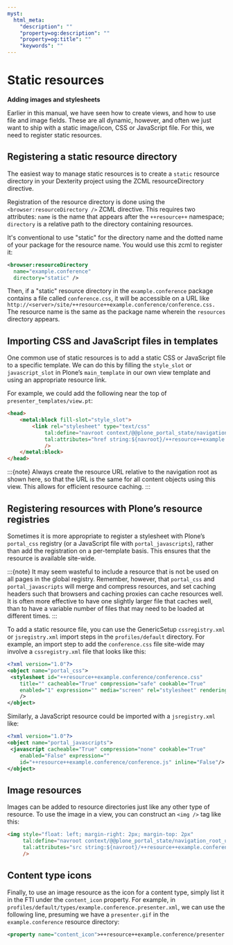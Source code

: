 ```yaml
---
myst:
  html_meta:
    "description": ""
    "property=og:description": ""
    "property=og:title": ""
    "keywords": ""
---
```


# Static resources

**Adding images and stylesheets**

Earlier in this manual, we have seen how to create views, and how to use
file and image fields. These are all dynamic, however, and often we just
want to ship with a static image/icon, CSS or JavaScript file. For this,
we need to register static resources.

## Registering a static resource directory

The easiest way to manage static resources is to create a
`static` resource directory in your Dexterity project using the ZCML resourceDirectory directive.

Registration of the resource directory is done using the
`<browser:resourceDirectory />` ZCML directive. This requires two
attributes: `name` is the name that appears after the
`++resource++` namespace; `directory` is a relative path to the
directory containing resources.

It's conventional to use "static" for the directory name and the dotted name of your package for the resource name.
You would use this zcml to register it:

```xml
<browser:resourceDirectory
  name="example.conference"
  directory="static" />
```

Then, if a "static" resource directory in the `example.conference` package
contains a file called `conference.css`, it will be accessible on a URL
like `http://<server>/site/++resource++example.conference/conference.css.`
The resource name is the same as the package name wherein the `resources`
directory appears.

## Importing CSS and JavaScript files in templates

One common use of static resources is to add a static CSS or JavaScript
file to a specific template. We can do this by filling the `style_slot`
or `javascript_slot` in Plone’s `main_template` in our own view
template and using an appropriate resource link.

For example, we could add the following near the top of
`presenter_templates/view.pt`:

```html
<head>
    <metal:block fill-slot="style_slot">
        <link rel="stylesheet" type="text/css"
            tal:define="navroot context/@@plone_portal_state/navigation_root_url"
            tal:attributes="href string:${navroot}/++resource++example.conference/conference.css"
            />
    </metal:block>
</head>
```

:::{note}
Always create the resource URL relative to the navigation root as shown
here, so that the URL is the same for all content objects using this
view. This allows for efficient resource caching.
:::

## Registering resources with Plone’s resource registries

Sometimes it is more appropriate to register a stylesheet with Plone’s
`portal_css` registry (or a JavaScript file with
`portal_javascripts`), rather than add the registration on a
per-template basis. This ensures that the resource is available
site-wide.

:::{note}
It may seem wasteful to include a resource that is not be used on all
pages in the global registry. Remember, however, that `portal_css` and
`portal_javascripts` will merge and compress resources, and set caching
headers such that browsers and caching proxies can cache resources well.
It is often more effective to have one slightly larger file that caches
well, than to have a variable number of files that may need to be loaded
at different times.
:::

To add a static resource file, you can use the GenericSetup
`cssregistry.xml` or `jsregistry.xml` import steps in the
`profiles/default` directory. For example, an import step to add the
`conference.css` file site-wide may involve a `cssregistry.xml` file
that looks like this:

```xml
<?xml version="1.0"?>
<object name="portal_css">
 <stylesheet id="++resource++example.conference/conference.css"
    title="" cacheable="True" compression="safe" cookable="True"
    enabled="1" expression="" media="screen" rel="stylesheet" rendering="import"
    />
</object>
```

Similarly, a JavaScript resource could be imported with a
`jsregistry.xml` like:

```xml
<?xml version="1.0"?>
<object name="portal_javascripts">
 <javascript cacheable="True" compression="none" cookable="True"
    enabled="False" expression=""
    id="++resource++example.conference/conference.js" inline="False"/>
</object>
```

## Image resources

Images can be added to resource directories just like any other type of
resource. To use the image in a view, you can construct an `<img />` tag
like this:

```html
<img style="float: left; margin-right: 2px; margin-top: 2px"
     tal:define="navroot context/@@plone_portal_state/navigation_root_url"
     tal:attributes="src string:${navroot}/++resource++example.conference/program.gif"
     />
```

## Content type icons

Finally, to use an image resource as the icon for a content type, simply
list it in the FTI under the `content_icon` property. For example, in
`profiles/default/types/example.conference.presenter.xml`, we can use
the following line, presuming we have a `presenter.gif` in the `example.conference` resource
directory:

```xml
<property name="content_icon">++resource++example.conference/presenter.gif</property>
```
